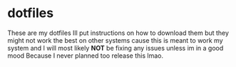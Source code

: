 # dotfiles




These are my dotfiles Ill put instructions on how to download them but they might not work the best on other systems cause this is meant to work my system and I will most likely **NOT** be fixing any issues unless im in a good mood Because I never planned too release this lmao.
